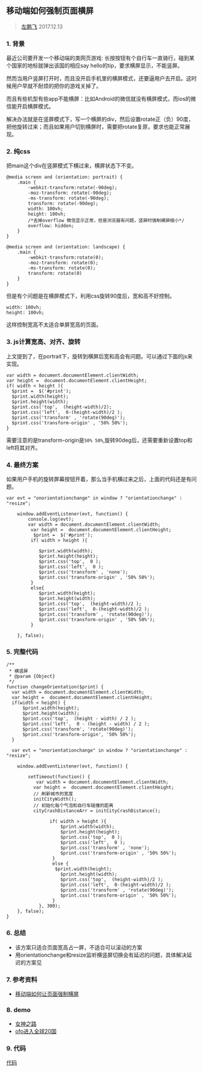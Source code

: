 ## 移动端如何强制页面横屏

> [左鹏飞]()  2017.12.13


### 1. 背景

最近公司要开发一个移动端的类网页游戏: 长按按钮有个自行车一直骑行，碰到某个国家的地标就弹出该国的相应say hello的tip，要求横屏显示，不能竖屏。

然而当用户竖屏打开时，而且没开启手机里的横屏模式，还要逼用户去开启。这时候用户早就不耐烦的把你的游戏关掉了。

而且有些机型有些app不能横屏：比如Android的微信就没有横屏模式，而ios的微信能开启横屏模式。

解决办法就是在竖屏模式下，写一个横屏的div，然后设置rotate正（负）90度，把他旋转过来；而且如果用户切到横屏时，需要把rotate复原，要求也能正常展现。

### 2. 纯css

把main这个div在竖屏模式下横过来，横屏状态下不变。

```
@media screen and (orientation: portrait) {
    .main {
        -webkit-transform:rotate(-90deg);
        -moz-transform: rotate(-90deg);
        -ms-transform: rotate(-90deg);
        transform: rotate(-90deg);
        width: 100vh;
        height: 100vh;
        /*去掉overflow 微信显示正常，但是浏览器有问题，竖屏时强制横屏缩小*/
        overflow: hidden;
    }
}

@media screen and (orientation: landscape) {
    .main {
        -webkit-transform:rotate(0);
        -moz-transform: rotate(0);
        -ms-transform: rotate(0);
        transform: rotate(0)
    }
}
```

但是有个问题是在横屏模式下，利用css旋转90度后，宽和高不好控制。

```
width: 100vh;
height: 100vh;

```
这样控制宽高不太适合单屏宽高的页面。

### 3. js计算宽高、对齐、旋转

上文提到了，在portrait下，旋转到横屏后宽和高会有问题。可以通过下面的js来实现。

```
var width = document.documentElement.clientWidth;
var height =  document.documentElement.clientHeight;
if( width < height ){
  $print =  $('#print');
  $print.width(height);
  $print.height(width);
  $print.css('top',  (height-width)/2);
  $print.css('left',  0-(height-width)/2 );
  $print.css('transform' , 'rotate(90deg)');
  $print.css('transform-origin' , '50% 50%');
}

```
需要注意的是transform-origin是`50% 50%`,旋转90deg后，还需要重新设置top和left将其对齐。

### 4. 最终方案

如果用户手机的旋转屏幕按钮开着，那么当手机横过来之后，上面的代码还是有问题。

```
var evt = "onorientationchange" in window ? "orientationchange" : "resize";
      
    window.addEventListener(evt, function() {
        console.log(evt);
        var width = document.documentElement.clientWidth;
         var height =  document.documentElement.clientHeight;
          $print =  $('#print');
         if( width > height ){
           
            $print.width(width);
            $print.height(height);
            $print.css('top',  0 );
            $print.css('left',  0 );
            $print.css('transform' , 'none');
            $print.css('transform-origin' , '50% 50%');
         }
         else{
            $print.width(height);
            $print.height(width);
            $print.css('top',  (height-width)/2 );
            $print.css('left',  0-(height-width)/2 );
            $print.css('transform' , 'rotate(90deg)');
            $print.css('transform-origin' , '50% 50%');
         }
        
    }, false);

```

### 5. 完整代码
```
/**
 * 横竖屏
 * @param {Object}
 */
function changeOrientation($print) {  
  var width = document.documentElement.clientWidth;
  var height =  document.documentElement.clientHeight;
  if(width < height) {
	  $print.width(height);
	  $print.height(width);
	  $print.css('top',  (height - width) / 2 );
	  $print.css('left',  0 - (height - width) / 2 );
	  $print.css('transform', 'rotate(90deg)');
	  $print.css('transform-origin', '50% 50%');
  } 
 
  var evt = "onorientationchange" in window ? "orientationchange" : "resize";
      
	window.addEventListener(evt, function() {

		setTimeout(function() {
		   var width = document.documentElement.clientWidth;
	      var height =  document.documentElement.clientHeight;
	      // 刷新城市的宽度
	      initCityWidth();
	      // 初始化每个气泡和自行车碰撞的距离
	      cityCrashDistanceArr = initCityCrashDistance();
	
				if( width > height ){
					$print.width(width);
					$print.height(height);
					$print.css('top',  0 );
					$print.css('left',  0 );
					$print.css('transform' , 'none');
					$print.css('transform-origin' , '50% 50%');
				 }
				 else {
				  $print.width(height);
					$print.height(width);
					$print.css('top',  (height-width)/2 );
					$print.css('left',  0-(height-width)/2 );
					$print.css('transform' , 'rotate(90deg)');
					$print.css('transform-origin' , '50% 50%');
				 }
			}, 300);	
	}, false);
}
```

### 6. 总结

+ 该方案只适合页面宽高占一屏，不适合可以滚动的方案
+ 用orientationchange和resize监听横竖屏切换会有延迟的问题，具体解决延迟的方案见[]()

### 7. 参考资料

+ [移动端如何让页面强制横屏](http://www.jianshu.com/p/9c3264f4a405)


### 8. demo

+ [女神之路](http://www.chubao.cn/s/godness/index.html)
+ [ofo进入全球20国](https://common.ofo.so/campaign/20country/)

### 9. 代码

[代码]()


